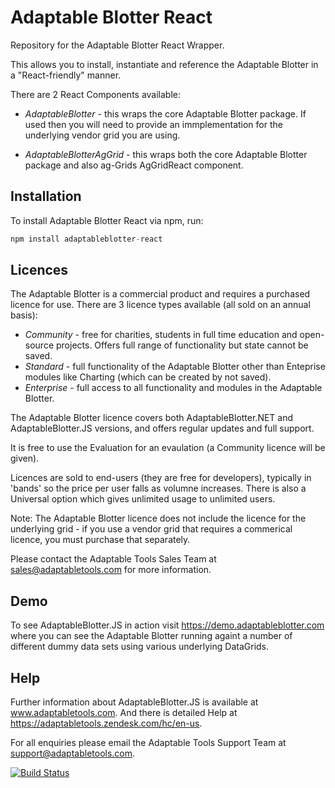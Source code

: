 # Adaptable Blotter React

Repository for the Adaptable Blotter React Wrapper.

This allows you to install, instantiate and reference the Adaptable Blotter in a "React-friendly" manner.

There are 2 React Components available:

* *AdaptableBlotter* - this wraps the core Adaptable Blotter package. If used then you will need to provide an immplementation for the underlying vendor grid you are using.

* *AdaptableBlotterAgGrid* - this wraps both the core Adaptable Blotter package and also ag-Grids AgGridReact component.


## Installation
To install Adaptable Blotter React via npm, run:
```javascript
npm install adaptableblotter-react
```
  
## Licences
The Adaptable Blotter is a commercial product and requires a purchased licence for use.
There are 3 licence types available (all sold on an annual basis):

* *Community* - free for charities, students in full time education and open-source projects.  Offers full range of functionality but state cannot be saved.
* *Standard* - full functionality of the Adaptable Blotter other than Enteprise modules like Charting (which can be created by not saved).
* *Enterprise* - full access to all functionality and modules in the Adaptable Blotter.

The Adaptable Blotter licence covers both AdaptableBlotter.NET and AdaptableBlotter.JS versions, and offers regular updates and full support.

It is free to use the Evaluation for an evaulation (a Community licence will be given).

Licences are sold to end-users (they are free for developers), typically in 'bands' so the price per user falls as volumne increases.  There is also a Universal option which gives unlimited usage to unlimited users.

Note: The Adaptable Blotter licence does not include the licence for the underlying grid - if you use a vendor grid that requires a commerical licence, you must purchase that separately.

Please contact the Adaptable Tools Sales Team at sales@adaptabletools.com for more information.

## Demo
To see AdaptableBlotter.JS in action visit https://demo.adaptableblotter.com where you can see the Adaptable Blotter running againt a number of different dummy data sets using various underlying DataGrids. 

## Help
Further information about AdaptableBlotter.JS is available at www.adaptabletools.com.  And there is detailed Help at https://adaptabletools.zendesk.com/hc/en-us.

For all enquiries please email the Adaptable Tools Support Team at support@adaptabletools.com.

[![Build Status](https://travis-ci.org/JonnyAdaptableTools/adaptableblotter.svg?branch=master)](https://travis-ci.org/JonnyAdaptableTools/adaptableblotter)
